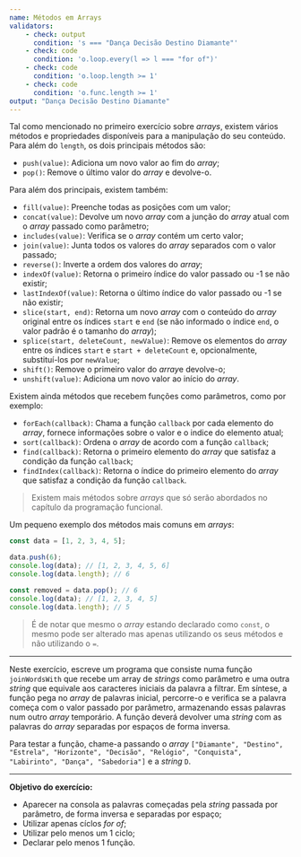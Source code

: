 ```yaml
---
name: Métodos em Arrays
validators:
    - check: output
      condition: 's === "Dança Decisão Destino Diamante"'
    - check: code
      condition: 'o.loop.every(l => l === "for of")'
    - check: code
      condition: 'o.loop.length >= 1'
    - check: code
      condition: 'o.func.length >= 1'
output: "Dança Decisão Destino Diamante"
---
```


Tal como mencionado no primeiro exercício sobre *arrays*, existem vários métodos e propriedades disponíveis para a manipulação do seu conteúdo. Para além do `length`, os dois principais métodos são:
- `push(value)`: Adiciona um novo valor ao fim do *array*;
- `pop()`: Remove o último valor do *array* e devolve-o.

Para além dos principais, existem também:
- `fill(value)`: Preenche todas as posições com um valor;
- `concat(value)`: Devolve um novo *array* com a junção do *array* atual com o *array* passado como parâmetro;
- `includes(value)`: Verifica se o *array* contém um certo valor;
- `join(value)`: Junta todos os valores do *array* separados com o valor passado;
- `reverse()`: Inverte a ordem dos valores do *array*;
- `indexOf(value)`: Retorna o primeiro índice do valor passado ou -1 se não existir;
- `lastIndexOf(value)`: Retorna o último índice do valor passado ou -1 se não existir;
- `slice(start, end)`: Retorna um novo *array* com o conteúdo do *array* original entre os índices `start` e `end` (se não informado o índice `end`, o valor padrão é o tamanho do *array*);
- `splice(start, deleteCount, newValue)`: Remove os elementos do *array* entre os índices `start` e `start + deleteCount` e, opcionalmente, substituí-los por `newValue`;
- `shift()`: Remove o primeiro valor do *array*e devolve-o;
- `unshift(value)`: Adiciona um novo valor ao início do *array*.

Existem ainda métodos que recebem funções como parâmetros, como por exemplo:
- `forEach(callback)`: Chama a função `callback` por cada elemento do *array*, fornece informações sobre o valor e o indice do elemento atual;
- `sort(callback)`: Ordena o *array* de acordo com a função `callback`;
- `find(callback)`: Retorna o primeiro elemento do *array* que satisfaz a condição da função `callback`;
- `findIndex(callback)`: Retorna o índice do primeiro elemento do *array* que satisfaz a condição da função `callback`.

> Existem mais métodos sobre *arrays* que só serão abordados no capítulo da programação funcional.

Um pequeno exemplo dos métodos mais comuns em *arrays*:

```js
const data = [1, 2, 3, 4, 5];

data.push(6);
console.log(data); // [1, 2, 3, 4, 5, 6]
console.log(data.length); // 6

const removed = data.pop(); // 6
console.log(data); // [1, 2, 3, 4, 5]
console.log(data.length); // 5
```

> É de notar que mesmo o *array* estando declarado como `const`, o mesmo pode ser alterado mas apenas utilizando os seus métodos e não utilizando o `=`.

***

Neste exercício, escreve um programa que consiste numa função `joinWordsWith` que recebe um array de *strings* como parâmetro e uma outra *string* que equivale aos caracteres iniciais da palavra a filtrar. Em síntese, a função pega no *array* de palavras inicial, percorre-o e verifica se a palavra começa com o valor passado por parâmetro, armazenando essas palavras num outro *array* temporário. A função deverá devolver uma *string* com as palavras do *array* separadas por espaços de forma inversa.

Para testar a função, chame-a passando o *array* `["Diamante", "Destino", "Estrela", "Horizonte", "Decisão", "Relógio", "Conquista", "Labirinto", "Dança", "Sabedoria"]` e a *string* `D`.

***

**Objetivo do exercício:**
- Aparecer na consola as palavras começadas pela *string* passada por parâmetro, de forma inversa e separadas por espaço;
- Utilizar apenas cíclos *for of*;
- Utilizar pelo menos um 1 ciclo;
- Declarar pelo menos 1 função.